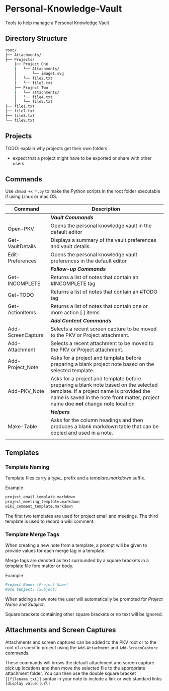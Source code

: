 # Personal-Knowledge-Vault

Tools to help manage a Personal Knowledge Vault

## Directory Structure
```zsh
root/
├── Attachments/
├── Projects/
    ├── Project One
    |   └── Attachments/
    │       └── image1.svg
    │   └── file2.txt
    │   └── file3.txt     
    ├── Project Two
    |   └── attachments/
    │   └── file4.txt
    │   └── file5.txt       
├── file1.txt
├── file7.txt
├── file8.txt
└── file9.txt       
```

## Projects

TODO: explain why projects get their own folders
- expect that a project might have to be exported or share with other users

## Commands

Use `chmod +x *.py` to make the Python scripts in the root folder executable if using Linux or mac OS.

| Command | Description |
| --- | --- |
| |<i><b>Vault Commands</b></i> |
| Open-PKV | Opens the personal knowledge vault in the default editor|
| Get-VaultDetails | Displays a summary of the vault preferences and vault details.|
| Edit-Preferences | Opens the personal knowledge vault preferences in the default editor|
| |<i><b>Follow-up Commands</b></i> |
|Get-INCOMPLETE| Returns a list of notes that contain an #INCOMPLETE tag|
|Get-TODO| Returns a list of notes that contain an #TODO tag|
|Get-ActionItems| Returns a list of notes that contain one or more action [ ] items|
| |<i><b>Add Content Commands</b></i> |
| Add-ScreenCapture  | Selects a recent screen capture to be moved to the PKV or Project attachment.  |
| Add-Attachment  | Selects a recent attachment to be moved to the PKV or Project attachment.  |
| Add-Project_Note  | Asks for a project and template before preparing a blank project note based on the selected template.  |
| Add-PKV_Note  | Asks for a project and template before preparing a blank note based on the selected template. If a project name is provided the name is saved in the note front matter, project name doe <b>not</b> change note location  |
| |<i><b>Helpers</b></i> |
| Make-Table  | Asks for the column headings and then produces a blank markdown table that can be copied and used in a note.  |
|   |   |

## Templates

### Template Naming
Template files carry a *type_* prefix and a *template.markdown* suffix.

Example

```zsh
project_email_template.markdown
project_meeting_template.markdown
wiki_comment_template.markdown
```
The first two templates are used for project email and meetings.
The third template is used to record a wiki comment.

### Template Merge Tags

When creating a new note from a template, a prompt will be given to provide values for each merge tag in a template.

Merge tags are denoted as text surrounded by a square brackets in a template file fore matter or body.

Example

```markdown
Project Name: [Project Name]
Note Subject: [Subject]
```
When adding a new note the user will automatically be prompted for *Project Name* and *Subject*.

Square brackets containing other square brackets or no text will be ignored.


## Attachments and Screen Captures

Attachments and screen captures can be added to the PKV root or to the root of a specific project using the `Add-Attachment` and `Add-ScreenCapture` commands.

These commands will brows the default attachment and screen capture pick up locations and then move the selected file to the appropriate attachment folder.  You can then use the double square bracket `[[filename.txt]]` syntax in your note to include a link or web standard links `[display value](url)`

